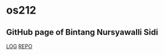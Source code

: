 # os212
## GitHub page of Bintang Nursyawalli Sidi
[LOG](TXT/mylog.txt)
[REPO](https://github.com/bintangns/os212)
